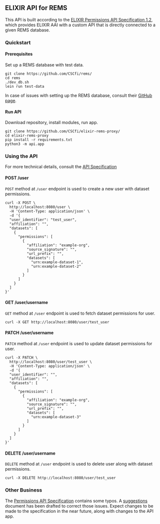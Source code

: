 ## ELIXIR API for REMS
This API is built according to the [ELIXIR Permissions API Specification 1.2](https://app.swaggerhub.com/apis-docs/ELIXIR-Finland/Permissions/1.2), which provides ELIXIR AAI with a custom API that is directly connected to a given REMS database.

### Quickstart
#### Prerequisites
Set up a REMS database with test data.
```
git clone https://github.com/CSCfi/rems/
cd rems
./dev_db.sh
lein run test-data
```
In case of issues with setting up the REMS database, consult their [GitHub page](https://github.com/CSCfi/rems/).

#### Run API
Download repository, install modules, run app.
```
git clone https://github.com/CSCfi/elixir-rems-proxy/
cd elixir-rems-proxy
pip install -r requirements.txt
python3 -m api.app
```

### Using the API
For more technical details, consult the [API Specification](https://app.swaggerhub.com/apis-docs/ELIXIR-Finland/Permissions/1.2)

#### POST /user
`POST` method at `/user` endpoint is used to create a new user with dataset permissions.
```
curl -X POST \
  http://localhost:8080/user \
  -H 'Content-Type: application/json' \
  -d '{
  "user_identifier": "test_user",
  "affiliation": "",
  "datasets": [
    {
      "permissions": [
        {
          "affiliation": "example-org",
          "source_signature": "",
          "url_prefix": "",
          "datasets": [
            "urn:example-dataset-1",
            "urn:example-dataset-2"
          ]
        }
      ]
    }
  ]
}'
```

#### GET /user/username
`GET` method at `/user` endpoint is used to fetch dataset permissions for user.
```
curl -X GET http://localhost:8080/user/test_user
```

#### PATCH /user/username
`PATCH` method at `/user` endpoint is used to update dataset permissions for user.
```
curl -X PATCH \
  http://localhost:8080/user/test_user \
  -H 'Content-Type: application/json' \
  -d '{
  "user_identifier": "",
  "affiliation": "",
  "datasets": [
    {
      "permissions": [
        {
          "affiliation": "example-org",
          "source_signature": "",
          "url_prefix": "",
          "datasets": [
            "urn:example-dataset-3"
          ]
        }
      ]
    }
  ]
}'
```

#### DELETE /user/username
`DELETE` method at `/user` endpoint is used to delete user along with dataset permissions.
```
curl -X DELETE http://localhost:8080/user/test_user
```

### Other Business
The [Permissions API Specification](https://app.swaggerhub.com/apis-docs/ELIXIR-Finland/Permissions/1.2) contains some typos. A [suggestions](suggestions.md) document has been drafted to correct those issues. Expect changes to be made to the specification in the near future, along with changes to the API app.
